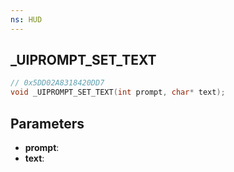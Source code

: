 ```yaml
---
ns: HUD
---
```

## _UIPROMPT_SET_TEXT

```c
// 0x5DD02A8318420DD7
void _UIPROMPT_SET_TEXT(int prompt, char* text);
```

## Parameters
* **prompt**:
* **text**:
